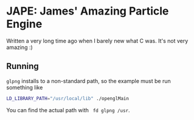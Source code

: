 # JAPE: James' Amazing Particle Engine

Written a very long time ago when I barely new what C was. It's not very amazing :)

## Running

`glpng` installs to a non-standard path, so the example must be run something like

```bash
LD_LIBRARY_PATH="/usr/local/lib" ./openglMain
```

You can find the actual path with ` fd glpng /usr`.
